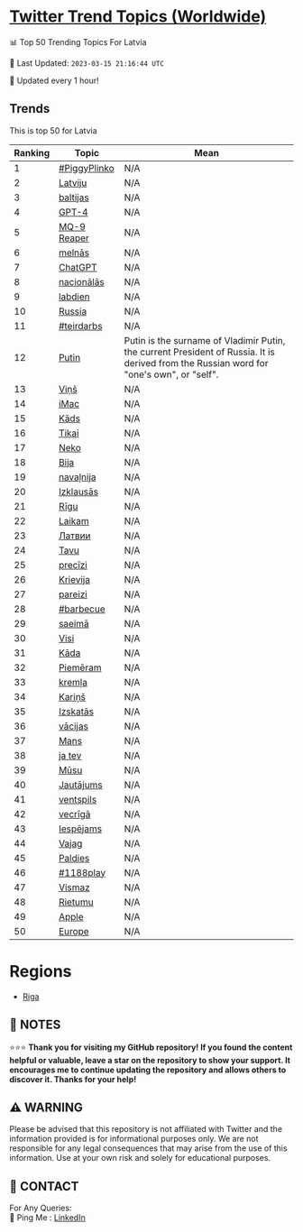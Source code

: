 [Twitter Trend Topics (Worldwide)](https://github.com/ErcinDedeoglu/Twitter-Trend-Topics)
==========


📊 Top 50 Trending Topics For Latvia

📆 Last Updated: `2023-03-15 21:16:44 UTC`

🔧 Updated every 1 hour!


## Trends

This is top 50 for Latvia

| Ranking | Topic | Mean |
| ------- | ------------ | ------------ |
| 1 | [#PiggyPlinko](http://twitter.com/search?q=%23PiggyPlinko) | N/A |
| 2 | [Latviju](http://twitter.com/search?q=Latviju) | N/A |
| 3 | [baltijas](http://twitter.com/search?q=baltijas) | N/A |
| 4 | [GPT-4](http://twitter.com/search?q=GPT-4) | N/A |
| 5 | [MQ-9 Reaper](http://twitter.com/search?q=MQ-9+Reaper) | N/A |
| 6 | [melnās](http://twitter.com/search?q=meln%c4%81s) | N/A |
| 7 | [ChatGPT](http://twitter.com/search?q=ChatGPT) | N/A |
| 8 | [nacionālās](http://twitter.com/search?q=nacion%c4%81l%c4%81s) | N/A |
| 9 | [labdien](http://twitter.com/search?q=labdien) | N/A |
| 10 | [Russia](http://twitter.com/search?q=Russia) | N/A |
| 11 | [#teirdarbs](http://twitter.com/search?q=%23teirdarbs) | N/A |
| 12 | [Putin](http://twitter.com/search?q=Putin) | Putin is the surname of Vladimir Putin, the current President of Russia. It is derived from the Russian word for "one's own", or "self". |
| 13 | [Viņš](http://twitter.com/search?q=Vi%c5%86%c5%a1) | N/A |
| 14 | [iMac](http://twitter.com/search?q=iMac) | N/A |
| 15 | [Kāds](http://twitter.com/search?q=K%c4%81ds) | N/A |
| 16 | [Tikai](http://twitter.com/search?q=Tikai) | N/A |
| 17 | [Neko](http://twitter.com/search?q=Neko) | N/A |
| 18 | [Bija](http://twitter.com/search?q=Bija) | N/A |
| 19 | [navaļnija](http://twitter.com/search?q=nava%c4%bcnija) | N/A |
| 20 | [Izklausās](http://twitter.com/search?q=Izklaus%c4%81s) | N/A |
| 21 | [Rīgu](http://twitter.com/search?q=R%c4%abgu) | N/A |
| 22 | [Laikam](http://twitter.com/search?q=Laikam) | N/A |
| 23 | [Латвии](http://twitter.com/search?q=%d0%9b%d0%b0%d1%82%d0%b2%d0%b8%d0%b8) | N/A |
| 24 | [Tavu](http://twitter.com/search?q=Tavu) | N/A |
| 25 | [precīzi](http://twitter.com/search?q=prec%c4%abzi) | N/A |
| 26 | [Krievija](http://twitter.com/search?q=Krievija) | N/A |
| 27 | [pareizi](http://twitter.com/search?q=pareizi) | N/A |
| 28 | [#barbecue](http://twitter.com/search?q=%23barbecue) | N/A |
| 29 | [saeimā](http://twitter.com/search?q=saeim%c4%81) | N/A |
| 30 | [Visi](http://twitter.com/search?q=Visi) | N/A |
| 31 | [Kāda](http://twitter.com/search?q=K%c4%81da) | N/A |
| 32 | [Piemēram](http://twitter.com/search?q=Piem%c4%93ram) | N/A |
| 33 | [kremļa](http://twitter.com/search?q=krem%c4%bca) | N/A |
| 34 | [Kariņš](http://twitter.com/search?q=Kari%c5%86%c5%a1) | N/A |
| 35 | [Izskatās](http://twitter.com/search?q=Izskat%c4%81s) | N/A |
| 36 | [vācijas](http://twitter.com/search?q=v%c4%81cijas) | N/A |
| 37 | [Mans](http://twitter.com/search?q=Mans) | N/A |
| 38 | [ja tev](http://twitter.com/search?q=ja+tev) | N/A |
| 39 | [Mūsu](http://twitter.com/search?q=M%c5%absu) | N/A |
| 40 | [Jautājums](http://twitter.com/search?q=Jaut%c4%81jums) | N/A |
| 41 | [ventspils](http://twitter.com/search?q=ventspils) | N/A |
| 42 | [vecrīgā](http://twitter.com/search?q=vecr%c4%abg%c4%81) | N/A |
| 43 | [Iespējams](http://twitter.com/search?q=Iesp%c4%93jams) | N/A |
| 44 | [Vajag](http://twitter.com/search?q=Vajag) | N/A |
| 45 | [Paldies](http://twitter.com/search?q=Paldies) | N/A |
| 46 | [#1188play](http://twitter.com/search?q=%231188play) | N/A |
| 47 | [Vismaz](http://twitter.com/search?q=Vismaz) | N/A |
| 48 | [Rietumu](http://twitter.com/search?q=Rietumu) | N/A |
| 49 | [Apple](http://twitter.com/search?q=Apple) | N/A |
| 50 | [Europe](http://twitter.com/search?q=Europe) | N/A |



# Regions

* [Riga](</Latvia/Riga.md>)



## 📝 NOTES

⭐⭐⭐ **Thank you for visiting my GitHub repository! If you found the content helpful or valuable, leave a star on the repository to show your support. It encourages me to continue updating the repository and allows others to discover it. Thanks for your help!**


## ⚠️ WARNING

Please be advised that this repository is not affiliated with Twitter and the information provided is for informational purposes only. We are not responsible for any legal consequences that may arise from the use of this information. Use at your own risk and solely for educational purposes.


## 📨 CONTACT

 For Any Queries:  
            🏓 Ping Me : [LinkedIn](https://www.linkedin.com/in/ercindedeoglu/)
